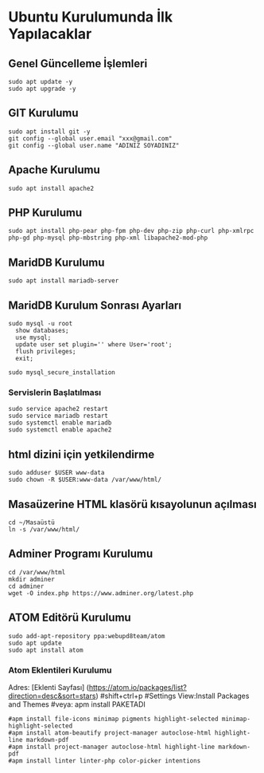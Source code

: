 # Ubuntu Kurulumunda İlk Yapılacaklar

## Genel Güncelleme İşlemleri
```
sudo apt update -y
sudo apt upgrade -y
```

## GIT Kurulumu
```
sudo apt install git -y
git config --global user.email "xxx@gmail.com"
git config --global user.name "ADINIZ SOYADINIZ"
```

## Apache Kurulumu
```
sudo apt install apache2
```

## PHP Kurulumu
```
sudo apt install php-pear php-fpm php-dev php-zip php-curl php-xmlrpc php-gd php-mysql php-mbstring php-xml libapache2-mod-php
```

## MaridDB Kurulumu
```
sudo apt install mariadb-server
```

## MaridDB Kurulum Sonrası Ayarları
```
sudo mysql -u root
  show databases;
  use mysql;
  update user set plugin='' where User='root';
  flush privileges;
  exit;

sudo mysql_secure_installation
```


### Servislerin Başlatılması
```
sudo service apache2 restart
sudo service mariadb restart
sudo systemctl enable mariadb
sudo systemctl enable apache2
```

## html dizini için yetkilendirme
```
sudo adduser $USER www-data
sudo chown -R $USER:www-data /var/www/html/
```

## Masaüzerine HTML klasörü kısayolunun açılması
```
cd ~/Masaüstü
ln -s /var/www/html/
```

## Adminer Programı Kurulumu
```
cd /var/www/html
mkdir adminer
cd adminer
wget -O index.php https://www.adminer.org/latest.php
```

## ATOM Editörü Kurulumu
```
sudo add-apt-repository ppa:webupd8team/atom
sudo apt update
sudo apt install atom
```

### Atom Eklentileri Kurulumu
Adres: [Eklenti Sayfası] (https://atom.io/packages/list?direction=desc&sort=stars)
#shift+ctrl+p
#Settings View:Install Packages and Themes
#veya: apm install PAKETADI
```
#apm install file-icons minimap pigments highlight-selected minimap-highlight-selected
#apm install atom-beautify project-manager autoclose-html highlight-line markdown-pdf
#apm install project-manager autoclose-html highlight-line markdown-pdf
#apm install linter linter-php color-picker intentions
```
